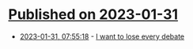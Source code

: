 # [Published on 2023-01-31](index.md)

* [2023-01-31, 07:55:18](https://news.ycombinator.com/item?id=34592525) - [I want to lose every debate](https://sive.rs/led)

